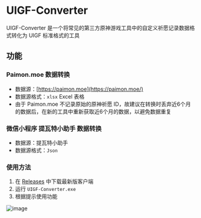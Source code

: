 # UIGF-Converter
UIGF-Converter 是一个将常见的第三方原神游戏工具中的自定义祈愿记录数据格式转化为 UIGF 标准格式的工具

## 功能
### Paimon.moe 数据转换
- 数据源：[https://paimon.moe](https://paimon.moe/)
- 数据源格式：`xlsx` Excel 表格
- 由于 Paimon.moe 不记录原始的原神祈愿 ID，故建议在转换时丢弃近6个月的数据后，在新的工具中重新获取近6个月的数据，以避免数据重复

### 微信小程序 提瓦特小助手 数据转换
- 数据源：提瓦特小助手
- 数据源格式：`Json`

### 使用方法
1. 在 [Releases](https://github.com/Masterain98/UIGF-Converter/releases) 中下载最新版客户端
2. 运行 `UIGF-Converter.exe`
3. 根据提示使用功能

![image](https://user-images.githubusercontent.com/10614984/218021490-d5074046-e5c2-4d50-ad34-c165681b7c13.png)
